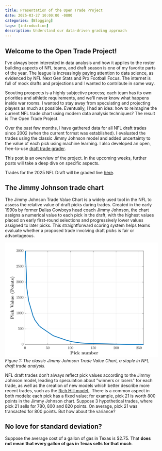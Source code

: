 ```yaml
---
title: Presentation of the Open Trade Project
date: 2025-03-27 10:00:00 -0800
categories: [Blogging]
tags: [introduction]
description: Understand our data-driven grading approach
---
```


## Welcome to the Open Trade Project!

I’ve always been interested in data analysis and how it applies to the roster building aspects of NFL teams, and draft season is one of my favorite parts of the year. The league is increasingly paying attention to data science, as evidenced by NFL Next Gen Stats and Pro Football Focus. The internet is full of mock drafts and projections and I wanted to contribute in some way.

Scouting prospects is a highly subjective process; each team has its own priorities and athletic requirements, and we'll never know what happens inside war rooms. I wanted to stay away from speculating and projecting players as much as possible. Eventually, I had an idea: how to reimagine the current NFL trade chart using modern data analysis techniques? The result is The Open Trade Project.

Over the past few months, I have gathered data for all NFL draft trades since 2002 (when the current format was established). I evaluated the trades using the classic Jimmy Johnson model and added uncertainty to the value of each pick using machine learning. I also developed an open, free-to-use [draft trade grader](https://huggingface.co/spaces/TheOpenTradeProject/Sample_Draft_Grader).

This post is an overview of the project. In the upcoming weeks, further posts will take a deep dive on specific aspects.

Trades for the 2025 NFL Draft will be graded live [here](https://x.com/TheOpenTrade/).

## The Jimmy Johnson trade chart

The Jimmy Johnson Trade Value Chart is a widely used tool in the NFL to assess the relative value of draft picks during trades. Created in the early 1990s by former Dallas Cowboys head coach Jimmy Johnson, the chart assigns a numerical value to each pick in the draft, with the highest values placed on early first-round selections and progressively lower values assigned to later picks. This straightforward scoring system helps teams evaluate whether a proposed trade involving draft picks is fair or advantageous. 

![The Jimmy Johnson Trade Value Chart](assets/img/JJtradechart.svg)
*Figure 1: The classic Jimmy Johnson Trade Value Chart, a staple in NFL draft trade analysis.*

NFL draft trades don't always reflect pick values according to the Jimmy Johnson model, leading to speculation about "winners or losers" for each trade, as well as the creation of new models which better describe more recent trades, such as the [Rich Hill model.](https://www.patspulpit.com/2018/4/21/17256758/2018-nfl-draft-value-chart-rich-hill). There is a common aspect in both models: each pick has a fixed value; for example, pick 21 is worth 800 points in the Jimmy Johnson chart. Suppose 3 hypothetical trades, where pick 21 sells for 780, 800 and 820 points. On average, pick 21 was transacted for 800 points. But how about the variance?

## No love for standard deviation?

Suppose the average cost of a gallon of gas in Texas is $2.75. That __does not mean that every gallon of gas in Texas sells for that much__. 
